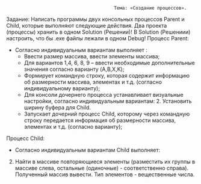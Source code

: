                                             Тема: «Создание процессов».
Задание:
Написать программы двух консольных процессов Parent и Child, которые выполняют следующие действия.
Два проекта (процессы) хранить в одном Solution (Решении)!
В Solution (Решениии) настроить, что бы .exe файлы лежали в одном Debug!
Процесс Parent:
- Согласно индивидуальным вариантам выполняет :
    * Ввести размер массива, ввести элементы массива;
    * Для вариантов 1,4, 6, 8, 9 – ввести необходимые дополнительные значения согласно варианту (A,B,X,K);
    * Формирует командную строку, которая содержит информацию об размерности массива, элементах и т.д. (согласно                индивидуальному варианту);
    * Для консоли дочернего процесса устанавливает визуальные настройки, согласно индивидуальным вариантам:
        2. Установить ширину буфера для Сhild.
    * Запускает дочерний процесс Child, которому через командную строку передается информация об размерности массива,   элементах и т.д. (согласно варианту);

Процесс Child:
- Согласно индивидуальным вариантам Child выполняет:
2. Найти в массиве повторяющиеся элементы (разместить их группы в массиве слева, остальные (одиночные) - соответственно справа). Полученный массив вывести. Тип элементов - вещественные числа.